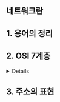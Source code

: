 ## 네트워크란
## 1. 용어의 정리
## 2. OSI 7계층
<details>

  |OSI|7계층| 
  |---|---| 
  |7계층|응용계층| 
  |6계층|표현계층| 
  |5계층|세션계층| 
  |4계층|전송계층| 
  |3계층|네트워크계층| 
  |2계층|데이터 링크 계층| 
  |1계층|물리계층| 

  <details>
    <summary>7계층</summary>
  </details>
  <details>
    <summary>6계층</summary>
  </details>
  <details>
    <summary>5계층</summary>
  </details>
  <details>
    <summary>4계층</summary>
  </details>
  <details>
    <summary>3계층</summary>
  </details>
  <details>
    <summary>2계층</summary>
    데이터 링크 계층 -> 물리계층으로 데이터 전달과정에서 외부 요인에 의한
  </details>
  <details>
    <summary>1계층</summary>
  </details>
</details>

## 3. 주소의 표현

